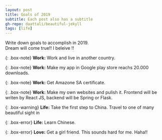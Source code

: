 ```yaml
---
layout: post
title: Goals of 2019
subtitle: Each post also has a subtitle
gh-repo: daattali/beautiful-jekyll
tags: [life]
---
```




Write down  goals to accomplish in 2019.  
Dream will come true!! I beleive !!

{: .box-note}
**Work:** Work and live in another country.

{: .box-note}
**Work:** Make my app in Google play store reachs 20.000 downloads.


{: .box-note}
**Work:** Get Amazone  SA certificate.

{: .box-note}
**Work:** Make my own websites and pulish it. Frontend will be writen by React JS, backend will be Spring or Flask.


{: .box-warning}
**Life:** Take the first step to China. Travel to one of many  beautiful sight in 


{: .box-error}
**Life:** Learn Chinese.

{: .box-error}
**Love:** Get a girl friend. This sounds hard for me. Haha!!
